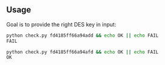 Usage
-----

Goal is to provide the right DES key in input:

```bash
python check.py fd4185ff66a94add && echo OK || echo FAIL
FAIL
```

```bash
python check.py fd4185ff66a94afd && echo OK || echo FAIL
OK
```

